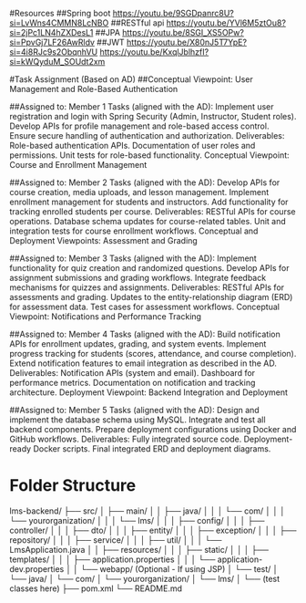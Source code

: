 #Resources
  ##Spring boot
    https://youtu.be/9SGDpanrc8U?si=LvWns4CMMN8LcNBO
  ##RESTful api 
    https://youtu.be/YVl6M5ztOu8?si=2jPc1LN4hZXDesL1
  ##JPA
    https://youtu.be/8SGI_XS5OPw?si=PpvGj7LF26AwRldv
  ##JWT
    https://youtu.be/X80nJ5T7YpE?si=4i8RJc9s2ObqnhVU
    https://youtu.be/KxqlJblhzfI?si=kWQyduM_SOUdt2xm

#Task Assignment (Based on AD)
##Conceptual Viewpoint: User Management and Role-Based Authentication

##Assigned to: Member 1
Tasks (aligned with the AD):
Implement user registration and login with Spring Security (Admin, Instructor, Student roles).
Develop APIs for profile management and role-based access control.
Ensure secure handling of authentication and authorization.
Deliverables:
Role-based authentication APIs.
Documentation of user roles and permissions.
Unit tests for role-based functionality.
Conceptual Viewpoint: Course and Enrollment Management

##Assigned to: Member 2
Tasks (aligned with the AD):
Develop APIs for course creation, media uploads, and lesson management.
Implement enrollment management for students and instructors.
Add functionality for tracking enrolled students per course.
Deliverables:
RESTful APIs for course operations.
Database schema updates for course-related tables.
Unit and integration tests for course enrollment workflows.
Conceptual and Deployment Viewpoints: Assessment and Grading

##Assigned to: Member 3
Tasks (aligned with the AD):
Implement functionality for quiz creation and randomized questions.
Develop APIs for assignment submissions and grading workflows.
Integrate feedback mechanisms for quizzes and assignments.
Deliverables:
RESTful APIs for assessments and grading.
Updates to the entity-relationship diagram (ERD) for assessment data.
Test cases for assessment workflows.
Conceptual Viewpoint: Notifications and Performance Tracking

##Assigned to: Member 4
Tasks (aligned with the AD):
Build notification APIs for enrollment updates, grading, and system events.
Implement progress tracking for students (scores, attendance, and course completion).
Extend notification features to email integration as described in the AD.
Deliverables:
Notification APIs (system and email).
Dashboard for performance metrics.
Documentation on notification and tracking architecture.
Deployment Viewpoint: Backend Integration and Deployment

##Assigned to: Member 5
Tasks (aligned with the AD):
Design and implement the database schema using MySQL.
Integrate and test all backend components.
Prepare deployment configurations using Docker and GitHub workflows.
Deliverables:
Fully integrated source code.
Deployment-ready Docker scripts.
Final integrated ERD and deployment diagrams.







# Folder Structure
lms-backend/
├── src/
│   ├── main/
│   │   ├── java/
│   │   │   └── com/
│   │   │       └── yourorganization/
│   │   │           └── lms/
│   │   │               ├── config/
│   │   │               ├── controller/
│   │   │               ├── dto/
│   │   │               ├── entity/
│   │   │               ├── exception/
│   │   │               ├── repository/
│   │   │               ├── service/
│   │   │               ├── util/
│   │   │               └── LmsApplication.java
│   │   ├── resources/
│   │   │   ├── static/
│   │   │   ├── templates/
│   │   │   ├── application.properties
│   │   │   └── application-dev.properties
│   │   └── webapp/ (Optional - If using JSP)
│   └── test/
│       └── java/
│           └── com/
│               └── yourorganization/
│                   └── lms/
│                       └── (test classes here)
├── pom.xml
└── README.md
